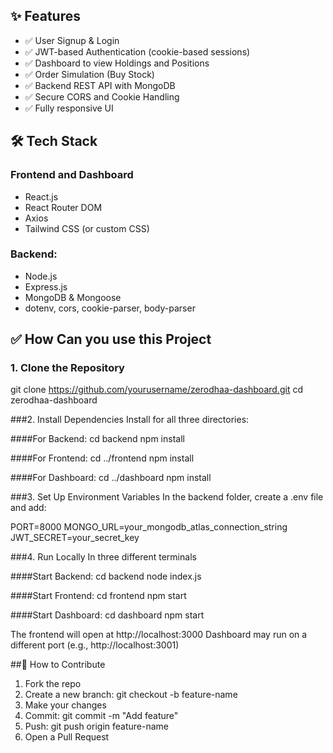 ## ✨ Features

- ✅ User Signup & Login
- ✅ JWT-based Authentication (cookie-based sessions)
- ✅ Dashboard to view Holdings and Positions
- ✅ Order Simulation (Buy Stock)
- ✅ Backend REST API with MongoDB
- ✅ Secure CORS and Cookie Handling
- ✅ Fully responsive UI

## 🛠️ Tech Stack

### Frontend and Dashboard
- React.js
- React Router DOM
- Axios
- Tailwind CSS (or custom CSS)

### Backend:
- Node.js
- Express.js
- MongoDB & Mongoose
- dotenv, cors, cookie-parser, body-parser

## ✅ How Can you use this Project

### 1. Clone the Repository

git clone https://github.com/yourusername/zerodhaa-dashboard.git
cd zerodhaa-dashboard

###2. Install Dependencies
Install for all three directories:

####For Backend:
cd backend
npm install

####For Frontend:
cd ../frontend
npm install

####For Dashboard:
cd ../dashboard
npm install

###3. Set Up Environment Variables
In the backend folder, create a .env file and add:

PORT=8000
MONGO_URL=your_mongodb_atlas_connection_string
JWT_SECRET=your_secret_key

###4. Run Locally
In three different terminals 

####Start Backend:
cd backend
node index.js

####Start Frontend:
cd frontend
npm start

####Start Dashboard:
cd dashboard
npm start

The frontend will open at http://localhost:3000
Dashboard may run on a different port (e.g., http://localhost:3001)




##🔧 How to Contribute
1. Fork the repo
2. Create a new branch: git checkout -b feature-name
3. Make your changes
4. Commit: git commit -m "Add feature"
5. Push: git push origin feature-name
6. Open a Pull Request



